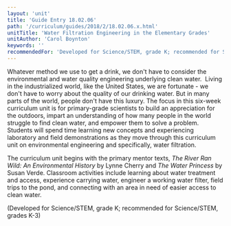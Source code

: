 ```yaml
---
layout: 'unit'
title: 'Guide Entry 18.02.06'
path: '/curriculum/guides/2018/2/18.02.06.x.html'
unitTitle: 'Water Filtration Engineering in the Elementary Grades'
unitAuthor: 'Carol Boynton'
keywords: ''
recommendedFor: 'Developed for Science/STEM, grade K; recommended for Science/STEM, grades K-3'
---
```


<main>
 <p>
  Whatever method we use to get a drink, we don't have to consider the environmental and water quality engineering underlying clean water.  Living in the industrialized world, like the United States, we are fortunate - we don't have to worry about the quality of our drinking water. But in many parts of the world, people don't have this luxury. The focus in this six-week curriculum unit is for primary-grade scientists to build an appreciation for the outdoors, impart an understanding of how many people in the world struggle to find clean water, and empower them to solve a problem. Students will spend time learning new concepts and experiencing laboratory and field demonstrations as they move through this curriculum unit on environmental engineering and specifically, water filtration.
 </p>
 <p>
  The curriculum unit begins with the primary mentor texts,
  <em>
   The River Ran Wild: An Environmental History
  </em>
  by Lynne Cherry and
  <em>
   The Water Princess
  </em>
  by Susan Verde. Classroom activities include learning about water treatment and access, experience carrying water, engineer a working water filter, field trips to the pond, and connecting with an area in need of easier access to clean water.
 </p>
 <p>
  (Developed for Science/STEM, grade K; recommended for Science/STEM, grades K-3)
 </p>
</main>
